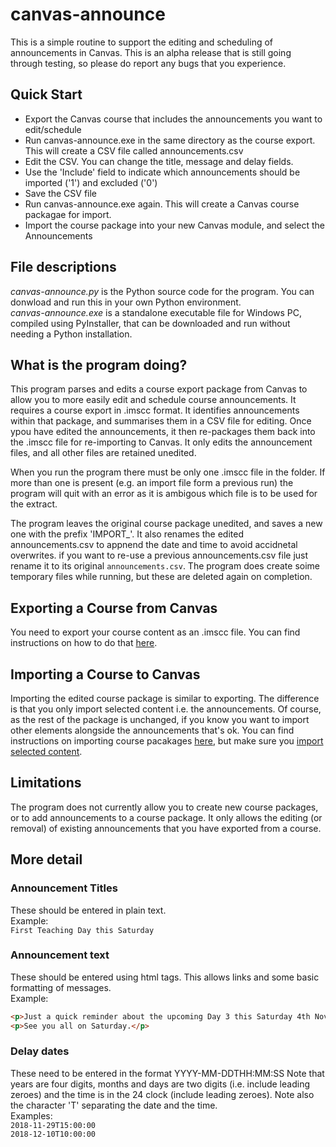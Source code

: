 # canvas-announce
This is a simple routine to support the editing and scheduling of announcements in Canvas. This is an alpha release that is still going through testing, so please do report any bugs that you experience.

## Quick Start
* Export the Canvas course that includes the announcements you want to edit/schedule
* Run canvas-announce.exe in the same directory as the course export. This will create a CSV file called announcements.csv
* Edit the CSV. You can change the title, message and delay fields.
* Use the 'Include' field to indicate which announcements should be imported ('1') and excluded ('0')
* Save the CSV file
* Run canvas-announce.exe again. This will create a Canvas course packagae for import.
* Import the course package into your new Canvas module, and select the Announcements

## File descriptions  
*canvas-announce.py* is the Python source code for the program. You can donwload and run this in your own Python environment.  
*canvas-announce.exe* is a standalone executable file for Windows PC, compiled using PyInstaller, that can be downloaded and run without needing a Python installation.  

## What is the program doing?
This program parses and edits a course export package from Canvas to allow you to more easily edit and schedule course announcements. It requires a course export in .imscc format. It identifies announcements within that package, and summarises them in a CSV file for editing. Once ypou have edited the announcements, it then re-packages them back into the .imscc file for re-importing to Canvas. It only edits the announcement files, and all other files are retained unedited.  

When you run the program there must be only one .imscc file in the folder.  If more than one is present (e.g. an import file form a previous run) the program will quit with an error as it is ambigous which file is to be used for the extract.  

The program leaves the original course package unedited, and saves a new one with the prefix 'IMPORT_'. It also renames the edited announcements.csv to appnend the date and time to avoid accidnetal overwrites.  if you want to re-use a previous announcements.csv file just rename it to its original ```announcements.csv```. The program does create soime temporary files while running, but these are deleted again on completion.  

## Exporting a Course from Canvas
You need to export your course content as an .imscc file.  You can find instructions on how to do that [here](https://community.canvaslms.com/docs/DOC-12785-415241323).  

## Importing a Course to Canvas
Importing the edited course package is similar to exporting.  The difference is that you only import selected content i.e. the announcements. Of course, as the rest of the package is unchanged, if you know you want to import other elements alongside the announcements that's ok.  You can find instructions on importing course pacakages [here](https://community.canvaslms.com/docs/DOC-10713-67952724501), but make sure you [import selected content](https://community.canvaslms.com/docs/DOC-13101-4152497985). 

## Limitations
The program does not currently allow you to create new course packages, or to add announcements to a course package.  It only allows the editing (or removal) of existing announcements that you have exported from a course.

## More detail
### Announcement Titles
These should be entered in plain text.  
Example:  
```First Teaching Day this Saturday```
### Announcement text
These should be entered using html tags.  This allows links and some basic formatting of messages.  
Example:  
```html
<p>Just a quick reminder about the upcoming Day 3 this Saturday 4th November.  Please do try and download the files in advance of the class if you can.  We will begin at 10:15am as usual in 2Y5.</p>
<p>See you all on Saturday.</p>
```
### Delay dates
These need to be entered in the format YYYY-MM-DDTHH:MM:SS
Note that years are four digits, months and days are two digits (i.e. include leading zeroes) and the time is in the 24 clock (include leading zeroes). Note also the character 'T' separating the date and the time.  
Examples:  
```2018-11-29T15:00:00```  
```2018-12-10T10:00:00```
